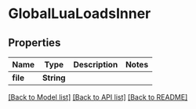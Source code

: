 # GlobalLuaLoadsInner

## Properties

Name | Type | Description | Notes
------------ | ------------- | ------------- | -------------
**file** | **String** |  | 

[[Back to Model list]](../README.md#documentation-for-models) [[Back to API list]](../README.md#documentation-for-api-endpoints) [[Back to README]](../README.md)


